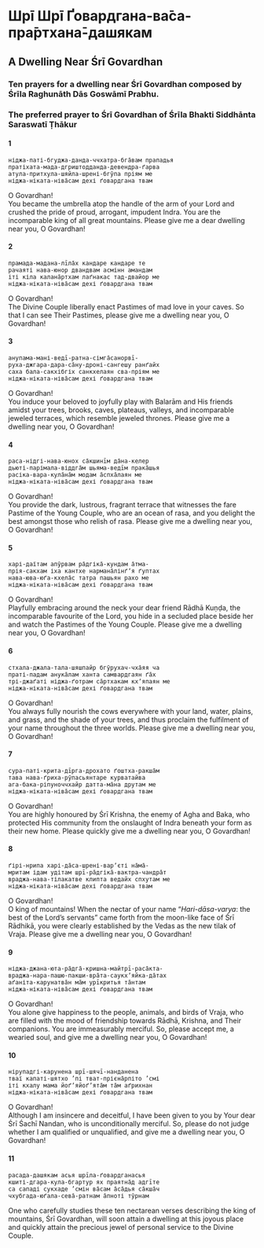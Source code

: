# Шрī Шрī Ґовардгана-ва̄са-пра̄ртхана̄-дашякам

## A Dwelling Near Śrī Govardhan

### Ten prayers for a dwelling near Śrī Govardhan composed by Śrīla Raghunāth Dās Goswāmī Prabhu.

### The preferred prayer to Śrī Govardhan of Śrīla Bhakti Siddhānta Saraswatī Ṭhākur

#### 1

    ніджа-паті-бгуджа-данда-ччхатра-бга̄вам прападья
    пратіхата-мада-дгриштодданда-девендра-ґарва
    атула-притхула-шяйла-шрені-бгӯпа пріям ме
    ніджа-ніката-ніва̄сам дехі ґовардгана твам

O Govardhan!\
You became the umbrella atop the handle of the arm of your Lord and crushed the pride of proud, arrogant, impudent Indra. You are the incomparable king of all great mountains. Please give me a dear dwelling near you, O Govardhan!

#### 2

    прамада-мадана-лīла̄х кандаре кандаре те
    рачаяті нава-юнор двандвам асмінн амандам
    іті кіла калана̄ртхам лаґнакас тад-двайор ме
    ніджа-ніката-ніва̄сам дехі ґовардгана твам

O Govardhan!\
The Divine Couple liberally enact Pastimes of mad love in your caves. So that I can see Their Pastimes, please give me a dwelling near you, O Govardhan!

#### 3

    анупама-мані-ведī-ратна-сімга̄санорвī-
    руха-джгара-дара-са̄ну-дроні-сангешу ранґайх
    саха бала-сакхібгіх санкхелаян сва-пріям ме
    ніджа-ніката-ніва̄сам дехі ґовардгана твам

O Govardhan!\
You induce your beloved to joyfully play with Balarām and His friends amidst your trees, brooks, caves, plateaus, valleys, and incomparable jeweled terraces, which resemble jeweled thrones. Please give me a dwelling near you, O Govardhan!

#### 4

    раса-нідгі-нава-юнох са̄кшинīм да̄на-келер
    дьюті-парімала-віддга̄м шьяма-ведīм прака̄шья
    расіка-вара-кула̄на̄м модам а̄спха̄лаян ме
    ніджа-ніката-ніва̄сам дехі ґовардгана твам

O Govardhan!\
You provide the dark, lustrous, fragrant terrace that witnesses the fare Pastime of the Young Couple, who are an ocean of rasa, and you delight the best amongst those who relish of rasa. Please give me a dwelling near you, O Govardhan!

#### 5

    харі-даїтам апӯрвам ра̄дгіка̄-кундам а̄тма-
    прія-сакхам іха кантхе нармана̄лінґʼя ґуптах
    нава-юва-юґа-кхела̄с татра пашьян рахо ме
    ніджа-ніката-ніва̄сам дехі ґовардгана твам

O Govardhan!\
Playfully embracing around the neck your dear friend Rādhā Kuṇḍa, the incomparable favourite of the Lord, you hide in a secluded place beside her and watch the Pastimes of the Young Couple. Please give me a dwelling near you, O Govardhan!

#### 6

    стхала-джала-тала-шяшпайр бгӯрухач-чха̄яя ча
    праті-падам анука̄лам ханта самвардгаян ґа̄х
    трі-джаґаті ніджа-ґотрам са̄ртхакам кхʼяпаян ме
    ніджа-ніката-ніва̄сам дехі ґовардгана твам

O Govardhan!\
You always fully nourish the cows everywhere with your land, water, plains, and grass, and the shade of your trees, and thus proclaim the fulfilment of your name throughout the three worlds. Please give me a dwelling near you, O Govardhan!

#### 7

    сура-паті-крита-дīрга-дрохато ґоштха-ракша̄м
    тава нава-ґриха-рӯпасьянтаре курватайва
    ага-бака-ріпуноччхайр датта-ма̄на друтам ме
    ніджа-ніката-ніва̄сам дехі ґовардгана твам

O Govardhan!\
You are highly honoured by Śrī Krishna, the enemy of Agha and Baka, who protected His community from the onslaught of Indra beneath your form as their new home. Please quickly give me a dwelling near you, O Govardhan!

#### 8

    ґірі-нрипа харі-да̄са-шрені-варʼєті на̄ма̄-
    мритам ідам удітам шрī-ра̄дгіка̄-вактра-чандра̄т
    враджа-нава-тілакатве клипта ведайх спхутам ме
    ніджа-ніката-ніва̄сам дехі ґовардгана твам

O Govardhan!\
O king of mountains! When the nectar of your name “*Hari-dāsa-varya*: the best of the Lord’s servants” came forth from the moon-like face of Śrī Rādhikā, you were clearly established by the Vedas as the new tilak of Vraja. Please give me a dwelling near you, O Govardhan!

#### 9

    ніджа-джана-юта-ра̄дга̄-кришна-майтрī-раса̄кта-
    враджа-нара-пашю-пакши-вра̄та-саукхʼяйка-да̄тах
    аґаніта-карунатва̄н ма̄м урīкритья та̄нтам
    ніджа-ніката-ніва̄сам дехі ґовардгана твам

O Govardhan!\
You alone give happiness to the people, animals, and birds of Vraja, who are filled with the mood of friendship towards Rādhā, Krishna, and Their companions. You are immeasurably merciful. So, please accept me, a wearied soul, and give me a dwelling near you, O Govardhan!

#### 10

    нірупадгі-карунена шрī-шячī-нанданена
    тваї капаті-шятхо ’пі тват-прієна̄рпіто ’смі
    іті кхалу мама йоґʼяйоґʼята̄м та̄м аґрихнан
    ніджа-ніката-ніва̄сам дехі ґовардгана твам

O Govardhan!\
Although I am insincere and deceitful, I have been given to you by Your dear Śrī Śachī Nandan, who is unconditionally merciful. So, please do not judge whether I am qualified or unqualified, and give me a dwelling near you, O Govardhan!

#### 11

    расада-дашякам асья шрīла-ґовардганасья
    кшиті-дгара-кула-бгартур ях праятна̄д адгīте
    са сападі сукхаде ’смін ва̄сам а̄са̄дья са̄кша̄ч
    чхубгада-юґала-сева̄-ратнам а̄пноті тӯрнам

One who carefully studies these ten nectarean verses describing the king of mountains, Śrī Govardhan, will soon attain a dwelling at this joyous place and quickly attain the precious jewel of personal service to the Divine Couple.

